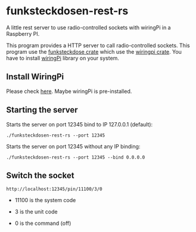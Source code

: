 # funksteckdosen-rest-rs

A little rest server to use radio-controlled sockets with wiringPi in a Raspberry PI.

This program provides a HTTP server to call radio-controlled sockets. This program use the [funksteckdose crate](https://crates.io/crates/funksteckdose) which use the [wiringpi crate](https://crates.io/crates/wiringpi). You have to install [wiringPi](http://wiringpi.com/) library on your system.

## Install WiringPi

Please check [here](http://wiringpi.com/download-and-install/). Maybe wiringPi is pre-installed.

## Starting the server

Starts the server on port 12345 bind to IP 127.0.0.1 (default):
````
./funksteckdosen-rest-rs --port 12345
````

Starts the server on port 12345 without any IP binding:
````
./funksteckdosen-rest-rs --port 12345 --bind 0.0.0.0
````

## Switch the socket

````
http://localhost:12345/pin/11100/3/0
````
* 11100 is the system code

* 3 is the unit code

* 0 is the command (off)

